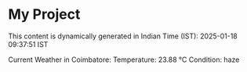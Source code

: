 # My Project

This content is dynamically generated in Indian Time (IST): 2025-01-18 09:37:51 IST


Current Weather in Coimbatore:
Temperature: 23.88 °C
Condition: haze
